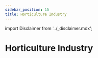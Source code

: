 ```yaml
---
sidebar_position: 15
title: Horticulture Industry
---
```


import Disclaimer from '../\_disclaimer.mdx';

<Disclaimer />


# Horticulture Industry
